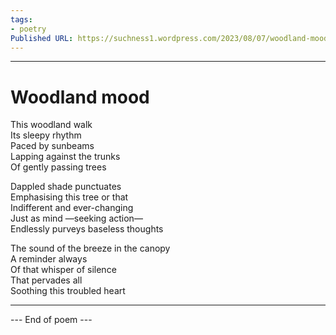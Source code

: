 ```yaml
---
tags: 
- poetry
Published URL: https://suchness1.wordpress.com/2023/08/07/woodland-mood/
---
```

---  
  
# Woodland mood  
> 

This woodland walk   
Its sleepy rhythm  
Paced by sunbeams  
Lapping against the trunks   
Of gently passing trees  
  
Dappled shade punctuates  
Emphasising this tree or that   
Indifferent and ever-changing  
Just as mind —seeking action—   
Endlessly purveys baseless thoughts  
  
The sound of the breeze in the canopy    
A reminder always  
Of that whisper of silence  
That pervades all  
Soothing this troubled heart  
  
---  
 --- End of poem ---